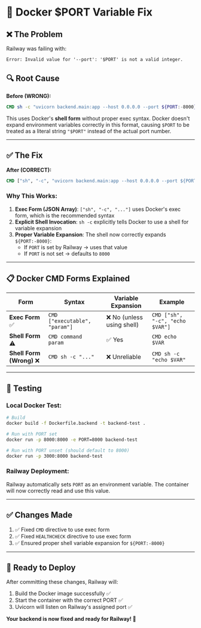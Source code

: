 # 🐛 Docker $PORT Variable Fix

## ❌ **The Problem**

Railway was failing with:
```
Error: Invalid value for '--port': '$PORT' is not a valid integer.
```

## 🔍 **Root Cause**

**Before (WRONG):**
```dockerfile
CMD sh -c "uvicorn backend.main:app --host 0.0.0.0 --port ${PORT:-8000}"
```

This uses Docker's **shell form** without proper exec syntax. Docker doesn't expand environment variables correctly in this format, causing `$PORT` to be treated as a literal string `"$PORT"` instead of the actual port number.

---

## ✅ **The Fix**

**After (CORRECT):**
```dockerfile
CMD ["sh", "-c", "uvicorn backend.main:app --host 0.0.0.0 --port ${PORT:-8000}"]
```

### Why This Works:

1. **Exec Form (JSON Array)**: `["sh", "-c", "..."]` uses Docker's exec form, which is the recommended syntax
2. **Explicit Shell Invocation**: `sh -c` explicitly tells Docker to use a shell for variable expansion
3. **Proper Variable Expansion**: The shell now correctly expands `${PORT:-8000}`:
   - If `PORT` is set by Railway → uses that value
   - If `PORT` is not set → defaults to `8000`

---

## 📋 **Docker CMD Forms Explained**

| Form | Syntax | Variable Expansion | Example |
|------|--------|-------------------|---------|
| **Exec Form** ✅ | `CMD ["executable", "param"]` | ❌ No (unless using shell) | `CMD ["sh", "-c", "echo $VAR"]` |
| **Shell Form** ⚠️ | `CMD command param` | ✅ Yes | `CMD echo $VAR` |
| **Shell Form (Wrong)** ❌ | `CMD sh -c "..."` | ❌ Unreliable | `CMD sh -c "echo $VAR"` |

---

## 🧪 **Testing**

### Local Docker Test:
```bash
# Build
docker build -f Dockerfile.backend -t backend-test .

# Run with PORT set
docker run -p 8000:8000 -e PORT=8000 backend-test

# Run with PORT unset (should default to 8000)
docker run -p 3000:8000 backend-test
```

### Railway Deployment:
Railway automatically sets `PORT` as an environment variable. The container will now correctly read and use this value.

---

## ✅ **Changes Made**

1. ✅ Fixed `CMD` directive to use exec form
2. ✅ Fixed `HEALTHCHECK` directive to use exec form
3. ✅ Ensured proper shell variable expansion for `${PORT:-8000}`

---

## 🚀 **Ready to Deploy**

After committing these changes, Railway will:
1. Build the Docker image successfully ✅
2. Start the container with the correct PORT ✅
3. Uvicorn will listen on Railway's assigned port ✅

**Your backend is now fixed and ready for Railway! 🎉**


